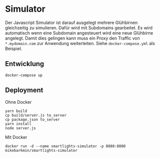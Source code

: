 # Simulator

Der Javascript Simulator ist darauf ausgelegt mehrere Glühbirnen gleichzeitig
zu simulieren. Dafür wird mit Subdomains gearbeitet. Es wird automatisch wenn
eine Subdomain angesteuert wird eine neue Glühbirne angelegt. Damit dies
gelingen kann muss ein Proxy den Traffic von `*.mydomain.com` zur Anwendung
weiterleiten. Siehe `docker-compose.yml` als Beispiel.

## Entwicklung

```
docker-compose up
```

## Deployment

Ohne Docker
```
yarn build
cp build/server.js to_server
cp package.json to_server
yarn install
node server.js
```

Mit Docker
```
docker run -d --name smartlights-simulator -p 8080:8080 mikebarkmin/smartlights-simulator
```

